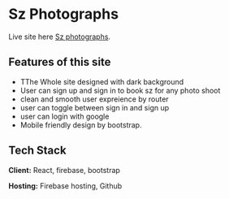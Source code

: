 # Sz Photographs

Live site here [Sz photographs](https://sz-photographs.web.app/).

## Features of this site

- TThe Whole site designed with dark background
- User can sign up and sign in to book sz for any photo shoot
- clean and smooth user expreience by router
- user can toggle between sign in and sign up
- user can login with google
- Mobile friendly design by bootstrap.

## Tech Stack

**Client:** React, firebase, bootstrap

**Hosting:** Firebase hosting, Github 